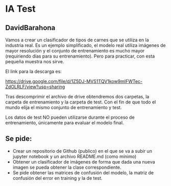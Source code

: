 # IA Test
## DavidBarahona

Vamos a crear un clasificador de tipos de carnes que se utiliza en la industria real. Es un ejemplo simplificado, el modelo real utiliza imágenes de mayor resolución y el conjunto de entrenamiento es mucho mayor (requiriendo días para su entrenamiento). Pero para practicar, con esta pequeña muestra nos  sirve.

El link para la descarga es:

https://drive.google.com/file/d/1Z5DJ-MVS1TQV1kow9mIFWTec-ZdOLRLF/view?usp=sharing

Tras descomprimir el archivo de drive obtendremos dos carpetas, la carpeta de entrenamiento y la carpeta de test. Con el fin de que todo el mundo elija el mismo conjunto de entrenamiento y test.

 

Los datos de test NO pueden utilizarse durante el proceso de entrenamiento, únicamente para evaluar el modelo final.

## Se pide:

*  Crear un repositorio de Github (publico) en el que se va a subir un jupyter notebook y un archivo README.md (como mínimo)
*  Obtener un clasificador de imágenes de forma que dada una nueva imagen se pueda obtener la clase correspondiente.
*  Se pide obtener las matrices de confusión del modelo, la matriz de confusión del error en training y la de test.

